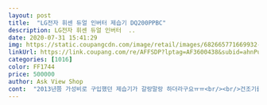 ```yaml
---
layout: post 
title:  "LG전자 휘센 듀얼 인버터 제습기 DQ200PPBC" 
description: LG전자 휘센 듀얼 인버터  ..
date: 2020-07-31 15:41:29 
img: https://static.coupangcdn.com/image/retail/images/682665771669932-4ea14e10-fcb5-43c2-974e-42ba687dda7a.jpg 
linkUrl: https://link.coupang.com/re/AFFSDP?lptag=AF3600438&subid=ahnPublicAsk&pageKey=1408115950&itemId=2444011403&vendorItemId=70281287649&traceid=V0-113-91c8512d4b4aa227 
categories: [1016] 
color: FF1744 
price: 500000 
author: Ask View Shop 
cont:  "2013년쯤 가성비로 구입했던 제습기가 갈랑말랑 하더라구요ㅠㅠ<br/><br/>건조기를 사고싶었지만 놓을곳이 마땅치 않아서 그냥 집에 있는 제습기나 쓰자했는데... <br/><br/>그래서 큰 맘 먹고 LG제습기로 질렀습니다.<br/><br/>그런데 받고보니... <br/><br/>그리고 리터대비 모양이 젤 예뻐요<br/>그리고 무엇보다 파스텔톤핑크빛 예쁜디자인♡<br/>근데 확실한건 집안에 습함이 많이 사라졌어요<br/>내일은 방법을 다르게 해봐야겠어요<br/>너무 좋습니다ㅎㅎ<br/>다들 비슷할꺼란생각이듭니다<br/>더놀라웠어요<br/>더써봐야알겠지만 오늘써본결과는 좋습니다<br/>먼저 시장조사하니 두회사로 추려지더라구요<br/>모두모두맘에드네요<br/>무엇보다 집이 습하기도하고.<br/>.<br/><br/>바람나오는걸보니 뜨거운바람이였다가 미지근해졌다가 하는거같아요<br/>비가오니 빨래가 안마르고 냄새가 나서 이것저것 찾아봤는데<br/>빨래 하고 3시간정도있으니 거의 닿을락말락 꽉찼네요<br/>빨래건조대 안쪽에 넣음 잘말랐을텐데ㅠ.<br/>ㅠ<br/>빨래건조대를 바꿔야겠어요ㅜㅜ 이렇게하니 바람닿이는 반밖에 안마른ㅋㅋㅋ<br/>소음도 선풍기 소리 정도로만 있고 청바지도 금방 마르고ㅋㅋ<br/>소음이 이렇게 적다니요... <br/><br/>아직 사용해보진 않았지만 디자인은 심플해서 맘에 들어요ㅎㅎ<br/>여름엔 더많이 돌릴꺼라 효율면을 따져야했던건이 제 1번째 고르는 이유였구요<br/>오늘 빨래해서 옷방에 널어놓고 제습기 돌렸는데... <br/><br/>요긴 20리터제품이라 더 맘에 들었습니다<br/>우선 전기효율이 더높다고 하이@@서 알려주더라구요<br/>의류건조라는 선택메뉴가 별도로 있다는것도 넘 좋구요^^<br/>이곳저곳에서 후기도 봤는데 다들 만족하시니 저도 만족할것같습니다^^<br/>이전에 쓰던 제습기가 오래도고해서<br/>이제 빨래 실내건조 걱정 없을듯해요<br/>일반 에어컨틀었을때 느낌이였어요<br/>일부러 2주일 사용해보고<br/>짱짱니가젤좋앙♡♡<br/>최고에요!!!<br/>쿠팡이 젤 가격이 좋고 하루만에 와서 결정했어요<br/>타제품은 19리터가 젤 큰제품인데<br/>후기작성해봅니다<br/>" 
---
```

